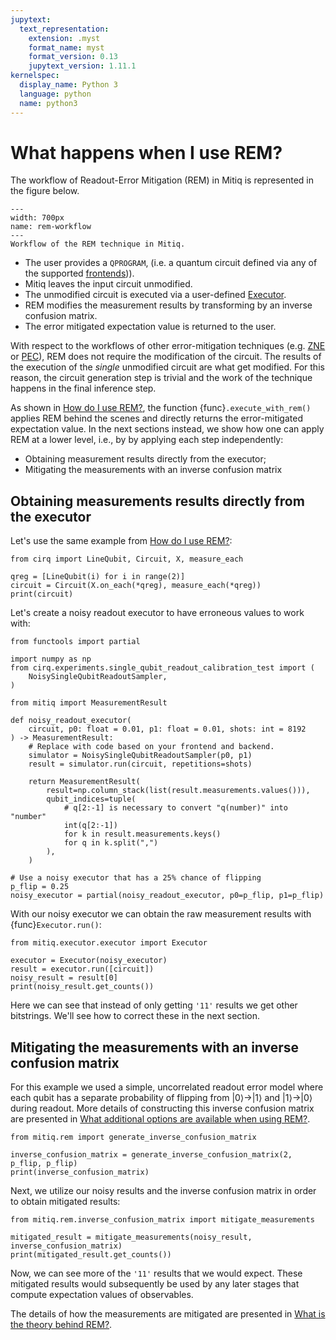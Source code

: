 ```yaml
---
jupytext:
  text_representation:
    extension: .myst
    format_name: myst
    format_version: 0.13
    jupytext_version: 1.11.1
kernelspec:
  display_name: Python 3
  language: python
  name: python3
---
```


# What happens when I use REM?

The workflow of Readout-Error Mitigation (REM) in Mitiq is represented in the figure below.

```{figure} ../img/rem_workflow.svg
---
width: 700px
name: rem-workflow
---
Workflow of the REM technique in Mitiq.
```

- The user provides a `QPROGRAM`, (i.e. a quantum circuit defined via any of the supported [frontends](frontends-backends.md))).
- Mitiq leaves the input circuit unmodified.
- The unmodified circuit is executed via a user-defined [Executor](executors.md).
- REM modifies the measurement results by transforming by an inverse confusion matrix.
- The error mitigated expectation value is returned to the user.

With respect to the workflows of other error-mitigation techniques (e.g. [ZNE](zne-4-low-level.md) or [PEC](pec-4-low-level.md)), REM does not require the modification of the circuit. The results of the execution of the _single_ unmodified circuit are what get modified. For this reason, the circuit generation step is trivial and the work of the technique happens in the final inference step.

As shown in [How do I use REM?](rem-1-intro.md), the function {func}`.execute_with_rem()` applies REM behind the scenes and directly returns the error-mitigated expectation value. In the next sections instead, we show how one can apply REM at a lower level, i.e., by by applying each step independently:

- Obtaining measurement results directly from the executor;
- Mitigating the measurements with an inverse confusion matrix

## Obtaining measurements results directly from the executor

Let's use the same example from [How do I use REM?](rem-1-intro.md):

```{code-cell} ipython3
from cirq import LineQubit, Circuit, X, measure_each

qreg = [LineQubit(i) for i in range(2)]
circuit = Circuit(X.on_each(*qreg), measure_each(*qreg))
print(circuit)
```

Let's create a noisy readout executor to have erroneous values to work with:

```{code-cell} ipython3
from functools import partial

import numpy as np
from cirq.experiments.single_qubit_readout_calibration_test import (
    NoisySingleQubitReadoutSampler,
)

from mitiq import MeasurementResult

def noisy_readout_executor(
    circuit, p0: float = 0.01, p1: float = 0.01, shots: int = 8192
) -> MeasurementResult:
    # Replace with code based on your frontend and backend.
    simulator = NoisySingleQubitReadoutSampler(p0, p1)
    result = simulator.run(circuit, repetitions=shots)

    return MeasurementResult(
        result=np.column_stack(list(result.measurements.values())),
        qubit_indices=tuple(
            # q[2:-1] is necessary to convert "q(number)" into "number"
            int(q[2:-1])
            for k in result.measurements.keys()
            for q in k.split(",")
        ),
    )

# Use a noisy executor that has a 25% chance of flipping
p_flip = 0.25
noisy_executor = partial(noisy_readout_executor, p0=p_flip, p1=p_flip)
```

With our noisy executor we can obtain the raw measurement results with {func}`Executor.run()`:

```{code-cell} ipython3
from mitiq.executor.executor import Executor

executor = Executor(noisy_executor)
result = executor.run([circuit])
noisy_result = result[0]
print(noisy_result.get_counts())
```

Here we can see that instead of only getting `'11'` results we get other bitstrings. We'll see how to correct these in the next section.

## Mitigating the measurements with an inverse confusion matrix

For this example we used a simple, uncorrelated readout error model where each qubit has a separate probability of flipping from $|0\rangle \rightarrow |1\rangle$ and $|1\rangle \rightarrow |0\rangle$ during readout. More details of constructing this inverse confusion matrix are presented in [What additional options are available when using REM?](rem-3-options.md).

```{code-cell} ipython3
from mitiq.rem import generate_inverse_confusion_matrix

inverse_confusion_matrix = generate_inverse_confusion_matrix(2, p_flip, p_flip)
print(inverse_confusion_matrix)
```

Next, we utilize our noisy results and the inverse confusion matrix in order to obtain mitigated results:

```{code-cell} ipython3
from mitiq.rem.inverse_confusion_matrix import mitigate_measurements

mitigated_result = mitigate_measurements(noisy_result, inverse_confusion_matrix)
print(mitigated_result.get_counts())
```

Now, we can see more of the `'11'` results that we would expect. These mitigated results would subsequently be used by any later stages that compute expectation values of observables.

The details of how the measurements are mitigated are presented in [What is the theory behind REM?](rem-5-theory.md).
